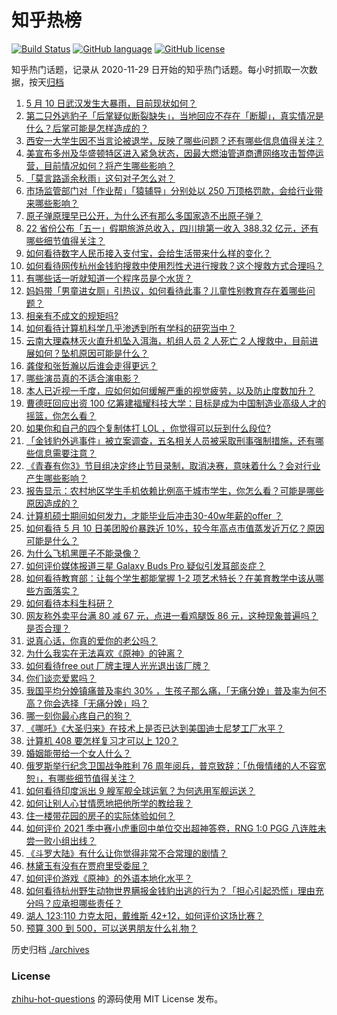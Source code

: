 # 知乎热榜
[![Build Status](https://github.com/ToWeLong/zhihu-hot-questions/workflows/CI/badge.svg)](https://github.com/ToWeLong/zhihu-hot-questions/actions)
[![GitHub language](https://img.shields.io/badge/language-golang-orange.svg)](https://golang.org/)
[![GitHub license](https://img.shields.io/github/license/ToWeLong/zhihu-hot-questions)](https://github.com/ToWeLong/zhihu-hot-questions/blob/main/LICENSE)

知乎热门话题，记录从 2020-11-29 日开始的知乎热门话题。每小时抓取一次数据，按天[归档](./archives)

<!-- BEGIN -->

1. [5 月 10 日武汉发生大暴雨，目前现状如何？](https://www.zhihu.com/question/458694221)
1. [第二只外逃豹子「后掌疑似断裂缺失」，当地回应不存在「断脚」，真实情况是什么？后掌可能是怎样造成的？](https://www.zhihu.com/question/458556062)
1. [西安一大学生因不当言论被退学，反映了哪些问题？还有哪些信息值得关注？](https://www.zhihu.com/question/458572630)
1. [美宣布多州及华盛顿特区进入紧急状态，因最大燃油管道商遭网络攻击暂停运营，目前情况如何？将产生哪些影响？](https://www.zhihu.com/question/458644629)
1. [「莫言路遥余秋雨」这句对子怎么对？](https://www.zhihu.com/question/359189927)
1. [市场监管部门对「作业帮」「猿辅导」分别处以 250 万顶格罚款，会给行业带来哪些影响？](https://www.zhihu.com/question/458641505)
1. [原子弹原理早已公开，为什么还有那么多国家造不出原子弹？](https://www.zhihu.com/question/435554563)
1. [22 省份公布「五一」假期旅游总收入，四川排第一收入 388.32 亿元，还有哪些细节值得关注？](https://www.zhihu.com/question/458345276)
1. [如何看待数字人民币接入支付宝，会给生活带来什么样的变化？](https://www.zhihu.com/question/458629505)
1. [如何看待网传杭州金钱豹搜救中使用烈性犬进行搜救？这个搜救方式合理吗？](https://www.zhihu.com/question/458486742)
1. [有哪些话一听就知道一个程序员是个水货？](https://www.zhihu.com/question/439598096)
1. [妈妈带「男童进女厕」引热议，如何看待此事？儿童性别教育存在着哪些问题？](https://www.zhihu.com/question/458384181)
1. [相亲有不成文的规矩吗?](https://www.zhihu.com/question/453068049)
1. [如何看待计算机科学几乎渗透到所有学科的研究当中？](https://www.zhihu.com/question/458095854)
1. [云南大理森林灭火直升机坠入洱海，机组人员 2 人死亡 2 人搜救中，目前进展如何？坠机原因可能是什么？](https://www.zhihu.com/question/458664094)
1. [龚俊和张哲瀚以后谁会走得更远？](https://www.zhihu.com/question/455163908)
1. [哪些演员真的不适合演电影？](https://www.zhihu.com/question/451042144)
1. [本人已近视一千度，应如何如何缓解严重的视觉疲劳，以及防止度数加升？](https://www.zhihu.com/question/450542654)
1. [曹德旺回应出资 100 亿筹建福耀科技大学：目标是成为中国制造业高级人才的摇篮，你怎么看？](https://www.zhihu.com/question/458657914)
1. [如果你和自己的四个复制体打 LOL ，你觉得可以玩到什么段位?](https://www.zhihu.com/question/457009957)
1. [「金钱豹外逃事件」被立案调查，五名相关人员被采取刑事强制措施，还有哪些信息需要注意？](https://www.zhihu.com/question/458665171)
1. [《青春有你3》节目组决定终止节目录制，取消决赛，意味着什么？会对行业产生哪些影响？](https://www.zhihu.com/question/458522895)
1. [报告显示：农村地区学生手机依赖比例高于城市学生，你怎么看？可能是哪些原因造成的？](https://www.zhihu.com/question/458628261)
1. [计算机硕士期间如何发力，才能毕业后冲击30-40w年薪的offer ？](https://www.zhihu.com/question/21685930)
1. [如何看待 5 月 10 日美团股价暴跌近 10%，较今年高点市值蒸发近万亿？原因可能是什么？](https://www.zhihu.com/question/458673613)
1. [为什么飞机黑匣子不能录像？](https://www.zhihu.com/question/458343049)
1. [如何评价媒体报道三星 Galaxy Buds Pro 疑似引发耳部炎症？](https://www.zhihu.com/question/458557226)
1. [如何看待教育部：让每个学生都能掌握 1-2 项艺术特长？在美育教学中该从哪些方面落实？](https://www.zhihu.com/question/458077269)
1. [如何看待本科生科研？](https://www.zhihu.com/question/457315333)
1. [网友称外卖平台满 80 减 67 元，点进一看鸡腿饭 86 元，这种现象普遍吗？是否合理？](https://www.zhihu.com/question/458657073)
1. [说真心话，你真的爱你的老公吗？](https://www.zhihu.com/question/448481291)
1. [为什么我实在无法喜欢《原神》的钟离？](https://www.zhihu.com/question/458567359)
1. [如何看待free out 厂牌主理人光光退出该厂牌？](https://www.zhihu.com/question/458620306)
1. [你们谈恋爱累吗？](https://www.zhihu.com/question/399471584)
1. [我国平均分娩镇痛普及率约 30% ，生孩子那么痛，「无痛分娩」普及率为何不高？你会选择「无痛分娩」吗？](https://www.zhihu.com/question/458562621)
1. [哪一刻你最心疼自己的狗？](https://www.zhihu.com/question/458072239)
1. [《哪吒》《大圣归来》在技术上是否已达到美国迪士尼梦工厂水平？](https://www.zhihu.com/question/389058916)
1. [计算机 408 要怎样复习才可以上 120？](https://www.zhihu.com/question/379215729)
1. [婚姻能带给一个女人什么？](https://www.zhihu.com/question/457869930)
1. [俄罗斯举行纪念卫国战争胜利 76 周年阅兵，普京致辞：「仇俄情绪的人不容宽恕」，有哪些细节值得关注？](https://www.zhihu.com/question/458555627)
1. [如何看待印度派出 9 艘军舰全球运氧？为何选用军舰运送？](https://www.zhihu.com/question/458210866)
1. [如何让别人心甘情愿地把他所学的教给我？](https://www.zhihu.com/question/38714506)
1. [住一楼带花园的房子的实际体验如何？](https://www.zhihu.com/question/24249319)
1. [如何评价 2021 季中赛小虎重回中单位交出超神答卷，RNG 1:0 PGG 八连胜未尝一败小组出线？](https://www.zhihu.com/question/458616540)
1. [《斗罗大陆》有什么让你觉得非常不合常理的剧情？](https://www.zhihu.com/question/454606179)
1. [林黛玉有没有在贾府里受委屈？](https://www.zhihu.com/question/434727297)
1. [如何评价游戏《原神》的外语本地化水平？](https://www.zhihu.com/question/457339299)
1. [如何看待杭州野生动物世界瞒报金钱豹出逃的行为？「担心引起恐慌」理由充分吗？应承担哪些责任？](https://www.zhihu.com/question/458565862)
1. [湖人 123:110 力克太阳，戴维斯 42+12，如何评价这场比赛？](https://www.zhihu.com/question/458636462)
1. [预算 300 到 500，可以送男朋友什么礼物？](https://www.zhihu.com/question/26127574)

<!-- END -->

历史归档 [./archives](./archives)


### License
[zhihu-hot-questions](https://github.com/towelong/zhihu-hot-questions) 的源码使用 MIT License 发布。